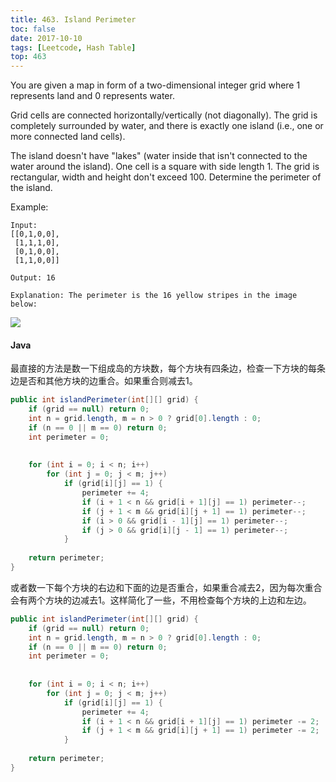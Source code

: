 ```yaml
---
title: 463. Island Perimeter
toc: false
date: 2017-10-10
tags: [Leetcode, Hash Table]
top: 463
---
```



You are given a map in form of a two-dimensional integer grid where 1 represents land and 0 represents water.

Grid cells are connected horizontally/vertically (not diagonally). The grid is completely surrounded by water, and there is exactly one island (i.e., one or more connected land cells).

The island doesn't have "lakes" (water inside that isn't connected to the water around the island). One cell is a square with side length 1. The grid is rectangular, width and height don't exceed 100. Determine the perimeter of the island.
 

Example:

```
Input:
[[0,1,0,0],
 [1,1,1,0],
 [0,1,0,0],
 [1,1,0,0]]

Output: 16

Explanation: The perimeter is the 16 yellow stripes in the image below:
```

![](http://phpk72ttq.bkt.clouddn.com/15416483139480.png?imageslim)


#### Java

最直接的方法是数一下组成岛的方块数，每个方块有四条边，检查一下方块的每条边是否和其他方块的边重合。如果重合则减去1。


```Java
public int islandPerimeter(int[][] grid) {
    if (grid == null) return 0;
    int n = grid.length, m = n > 0 ? grid[0].length : 0;
    if (n == 0 || m == 0) return 0;
    int perimeter = 0;
    
    
    for (int i = 0; i < n; i++)
        for (int j = 0; j < m; j++)
            if (grid[i][j] == 1) {
                perimeter += 4;
                if (i + 1 < n && grid[i + 1][j] == 1) perimeter--;
                if (j + 1 < m && grid[i][j + 1] == 1) perimeter--;
                if (i > 0 && grid[i - 1][j] == 1) perimeter--;
                if (j > 0 && grid[i][j - 1] == 1) perimeter--;
            }
    
    return perimeter;
}
```

或者数一下每个方块的右边和下面的边是否重合，如果重合减去2，因为每次重合会有两个方块的边减去1。这样简化了一些，不用检查每个方块的上边和左边。


```Java
public int islandPerimeter(int[][] grid) {
    if (grid == null) return 0;
    int n = grid.length, m = n > 0 ? grid[0].length : 0;
    if (n == 0 || m == 0) return 0;
    int perimeter = 0;
    
    
    for (int i = 0; i < n; i++)
        for (int j = 0; j < m; j++)
            if (grid[i][j] == 1) {
                perimeter += 4;
                if (i + 1 < n && grid[i + 1][j] == 1) perimeter -= 2;
                if (j + 1 < m && grid[i][j + 1] == 1) perimeter -= 2;
            }
    
    return perimeter;
}
```